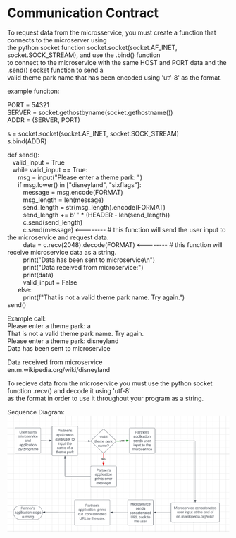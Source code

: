 # Communication Contract

To request data from the microsservice, you must create a function that connects to the microserver using  
the python socket function socket.socket(socket.AF_INET, socket.SOCK_STREAM), and use the .bind() function  
to connect to the microservice with the same HOST and PORT data and the .send() socket function to send a  
valid theme park name that has been encoded using 'utf-8' as the format.  

example funciton:  

PORT = 54321  
SERVER = socket.gethostbyname(socket.gethostname())  
ADDR = (SERVER, PORT)  

s = socket.socket(socket.AF_INET, socket.SOCK_STREAM)  
s.bind(ADDR)  

def send():  
&nbsp;&nbsp;&nbsp;valid_input = True  
&nbsp;&nbsp;&nbsp;while valid_input == True:  
&nbsp;&nbsp;&nbsp;&nbsp;&nbsp;&nbsp;msg = input("Please enter a theme park: ")  
&nbsp;&nbsp;&nbsp;&nbsp;&nbsp;&nbsp;if msg.lower() in ["disneyland", "sixflags"]:  
&nbsp;&nbsp;&nbsp;&nbsp;&nbsp;&nbsp;&nbsp;&nbsp;&nbsp;message = msg.encode(FORMAT)  
&nbsp;&nbsp;&nbsp;&nbsp;&nbsp;&nbsp;&nbsp;&nbsp;&nbsp;msg_length = len(message)  
&nbsp;&nbsp;&nbsp;&nbsp;&nbsp;&nbsp;&nbsp;&nbsp;&nbsp;send_length = str(msg_length).encode(FORMAT)  
&nbsp;&nbsp;&nbsp;&nbsp;&nbsp;&nbsp;&nbsp;&nbsp;&nbsp;send_length += b' ' * (HEADER - len(send_length))  
&nbsp;&nbsp;&nbsp;&nbsp;&nbsp;&nbsp;&nbsp;&nbsp;&nbsp;c.send(send_length)  
&nbsp;&nbsp;&nbsp;&nbsp;&nbsp;&nbsp;&nbsp;&nbsp;&nbsp;c.send(message) <-------- # this function will send the user input to the microservice and request data.  
&nbsp;&nbsp;&nbsp;&nbsp;&nbsp;&nbsp;&nbsp;&nbsp;&nbsp;data = c.recv(2048).decode(FORMAT) <-------- # this function will receive microservice data as a string.  
&nbsp;&nbsp;&nbsp;&nbsp;&nbsp;&nbsp;&nbsp;&nbsp;&nbsp;print("Data has been sent to microservice\n")  
&nbsp;&nbsp;&nbsp;&nbsp;&nbsp;&nbsp;&nbsp;&nbsp;&nbsp;print("Data received from microservice:")  
&nbsp;&nbsp;&nbsp;&nbsp;&nbsp;&nbsp;&nbsp;&nbsp;&nbsp;print(data)  
&nbsp;&nbsp;&nbsp;&nbsp;&nbsp;&nbsp;&nbsp;&nbsp;&nbsp;valid_input = False  
&nbsp;&nbsp;&nbsp;&nbsp;&nbsp;&nbsp;else:  
&nbsp;&nbsp;&nbsp;&nbsp;&nbsp;&nbsp;&nbsp;&nbsp;&nbsp;print(f"That is not a valid theme park name. Try again.")  
send()  

Example call:  
Please enter a theme park: a  
That is not a valid theme park name. Try again.  
Please enter a theme park: disneyland  
Data has been sent to microservice  

Data received from microservice  
en.m.wikipedia.org/wiki/disneyland  


To recieve data from the microservice you must use the python socket function .recv() and decode it using 'utf-8'  
as the format in order to use it throughout your program as a string.  

Sequence Diagram:
![Sequence Diagram](/images/A9-1.png?raw=true "UML Sequence Diagram")